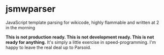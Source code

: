 jsmwparser
==========

JavaScript template parsing for wikicode, highly flammable and written at 2 in the morning

**This is not production ready. This is not development ready. This is not ready for anything.**
It's simply a little exercise in speed-programming. I'm happy to leave the real deal up to Parsoid.

